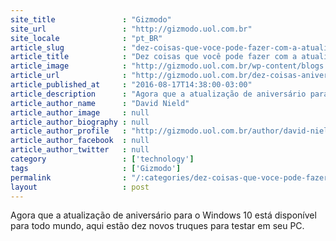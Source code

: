 ```yaml
---
site_title               : "Gizmodo"
site_url                 : "http://gizmodo.uol.com.br"
site_locale              : "pt_BR"
article_slug             : "dez-coisas-que-voce-pode-fazer-com-a-atualizacao-de-aniversario-do-windows-10"
article_title            : "Dez coisas que você pode fazer com a atualização de aniversário do Windows 10"
article_image            : "http://gizmodo.uol.com.br/wp-content/blogs.dir/8/files/2016/08/windows-10-anniversary-lista.jpg"
article_url              : "http://gizmodo.uol.com.br/dez-coisas-aniversario-windows-10/"
article_published_at     : "2016-08-17T14:38:00-03:00"
article_description      : "Agora que a atualização de aniversário para o Windows 10 está disponível para todo mundo, aqui estão dez novos truques para testar em seu PC."
article_author_name      : "David Nield"
article_author_image     : null
article_author_biography : null
article_author_profile   : "http://gizmodo.uol.com.br/author/david-nield/"
article_author_facebook  : null
article_author_twitter   : null
category                 : ['technology']
tags                     : ['Gizmodo']
permalink                : "/:categories/dez-coisas-que-voce-pode-fazer-com-a-atualizacao-de-aniversario-do-windows-10/"
layout                   : post
---
```


Agora que a atualização de aniversário para o Windows 10 está disponível para todo mundo, aqui estão dez novos truques para testar em seu PC.
